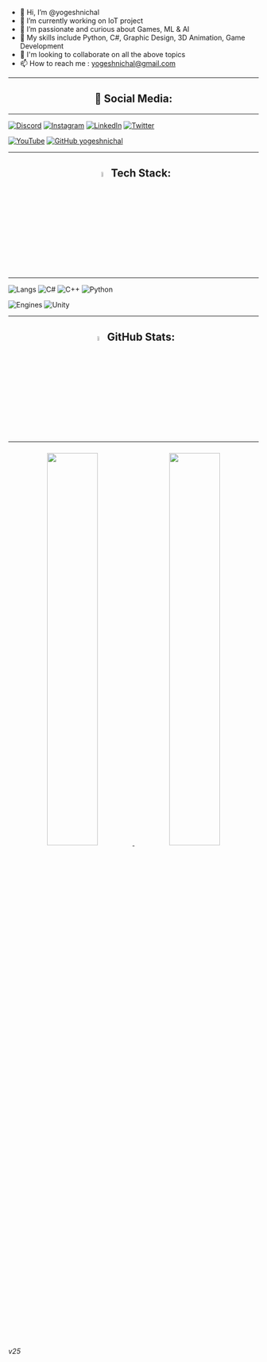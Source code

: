 - 👋 Hi, I’m @yogeshnichal
- 🔭 I’m currently working on IoT project
- 👀 I’m passionate and curious about Games, ML & AI
- 🌱 My skills include Python, C#, Graphic Design, 3D Animation, Game Development
- 💞 I'm looking to collaborate on all the above topics
- 📫 How to reach me : yogeshnichal@gmail.com

---

<h2 align=center>📱 Social Media:</h2>

---

[![Discord](https://img.shields.io/badge/Discord-%237289DA.svg?logo=discord&logoColor=white)](htttps://discord.gg/CGLife#3334) [![Instagram](https://img.shields.io/badge/Instagram-%23E4405F.svg?logo=Instagram&logoColor=white)](https://instagram.com/yogesh_nichal/) [![LinkedIn](https://img.shields.io/badge/LinkedIn-%230077B5.svg?logo=linkedin&logoColor=white)](https://www.linkedin.com/in/yogesh-nichal-36966768/) 
[![Twitter](https://img.shields.io/badge/Twitter-%231DA1F2.svg?logo=Twitter&logoColor=white)](https://twitter.com/NichalYogesh) 

[![YouTube](https://img.shields.io/badge/YouTube-%23FF0000.svg?logo=YouTube&logoColor=red&label=Subscribe&style=social)](https://www.youtube.com/channel/UCSLToIk9DMJyYwQV0tIFQGw) 
[![GitHub yogeshnichal](https://img.shields.io/github/followers/yogeshnichal?label=follow&style=social)](https://github.com/yogeshnichal)&nbsp;

---

<h2 align=center><img src="https://cdn-icons-png.flaticon.com/512/534/534621.png" width="5%" > Tech Stack:</h2>

---
![Langs](https://img.shields.io/badge/-Langs-blueviolet.svg?style=for-the-badge)  ![C#](https://img.shields.io/badge/c%23-%23239120.svg?style=for-the-badge&logo=c-sharp&logoColor=white) ![C++](https://img.shields.io/badge/c++-%2300599C.svg?style=for-the-badge&logo=c%2B%2B&logoColor=white) 
![Python](https://img.shields.io/badge/-python-3776AB.svg?style=for-the-badge&logo=python&logoColor=white) 
<br>

![Engines](https://img.shields.io/badge/-engine-blueviolet.svg?style=for-the-badge) 
![Unity](https://img.shields.io/badge/-unity-FFFFFF.svg?style=for-the-badge&logo=unity&logoColor=black) 

---
<div align=center>

<h2> <img src="https://cdn-icons-png.flaticon.com/512/825/825196.png" width="5%"> GitHub Stats:</h2>

---


<p align="center">
<a href="https://github.com/yogeshnichal">
  <img style="margin:0.5rem; width:45%;" src="https://github-readme-stats.vercel.app/api/top-langs/?username=yogeshnichal&hide_border=true&include_all_commits=true&count_private=true&hide=HLSL,HTML,CSS,shaderlab&title_color=ff8f73&text_color=c3d3e6&icon_color=121212&bg_color=323f4b" />
</a>
<img style="width:45%;margin:0.5rem;"src="https://github-readme-stats.vercel.app/api?username=yogeshnichal&hide_border=true&include_all_commits=true&count_private=true&title_color=ff8f73&text_color=c3d3e6&icon_color=00897b&bg_color=323f4b" />  &emsp;

</p>
</div>
<h6>v25</h6>
</div>

